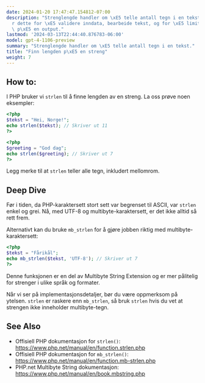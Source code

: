 ```yaml
---
date: 2024-01-20 17:47:47.154812-07:00
description: "Strenglengde handler om \xE5 telle antall tegn i en tekst. Vi gj\xF8\
  r dette for \xE5 validere inndata, bearbeide tekst, og for \xE5 limitere lengden\
  \ p\xE5 en output."
lastmod: '2024-03-13T22:44:40.876783-06:00'
model: gpt-4-1106-preview
summary: "Strenglengde handler om \xE5 telle antall tegn i en tekst."
title: "Finn lengden p\xE5 en streng"
weight: 7
---
```


## How to:
I PHP bruker vi `strlen` til å finne lengden av en streng. La oss prøve noen eksempler:

```PHP
<?php
$tekst = "Hei, Norge!";
echo strlen($tekst); // Skriver ut 11
?>

<?php
$greeting = "God dag";
echo strlen($greeting); // Skriver ut 7
?>
```
Legg merke til at `strlen` teller alle tegn, inkludert mellomrom.

## Deep Dive
Før i tiden, da PHP-karaktersett stort sett var begrenset til ASCII, var `strlen` enkel og grei. Nå, med UTF-8 og multibyte-karaktersett, er det ikke alltid så rett frem.

Alternativt kan du bruke `mb_strlen` for å gjøre jobben riktig med multibyte-karaktersett:

```PHP
<?php
$tekst = "Fårikål";
echo mb_strlen($tekst, 'UTF-8'); // Skriver ut 7
?>
```
Denne funksjonen er en del av Multibyte String Extension og er mer pålitelig for strenger i ulike språk og formater.

Når vi ser på implementasjonsdetaljer, bør du være oppmerksom på ytelsen. `strlen` er raskere enn `mb_strlen`, så bruk `strlen` hvis du vet at strengen ikke inneholder multibyte-tegn.

## See Also
- Offisiell PHP dokumentasjon for `strlen()`: https://www.php.net/manual/en/function.strlen.php
- Offisiell PHP dokumentasjon for `mb_strlen()`: https://www.php.net/manual/en/function.mb-strlen.php
- PHP.net Multibyte String dokumentasjon: https://www.php.net/manual/en/book.mbstring.php
